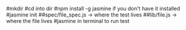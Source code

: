 #mkdir
#cd into dir
#npm install -g jasmine if you don't have it installed
#jasmine init
##spec/file_spec.js -> where the test lives
##lib/file.js -> where the file lives
#jasmine in terminal to run test
